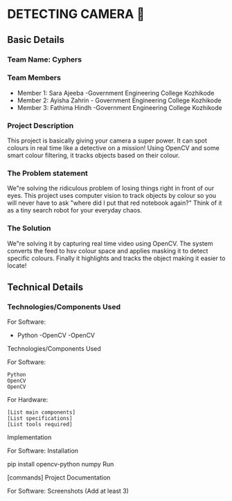 # DETECTING CAMERA 🎯


## Basic Details
### Team Name: Cyphers


### Team Members
- Member 1: Sara Ajeeba -Government Engineering College Kozhikode
- Member 2: Ayisha Zahrin - Government Engineering College Kozhikode
- Member 3: Fathima Hindh -Government Engineering College Kozhikode


### Project Description
This project is basically giving your camera a super power. It can spot colours in real time like a detective on a mission! Using OpenCV and some smart colour filtering, it tracks objects based on their colour. 
### The Problem statement
We"re solving the ridiculous problem of losing things right in front of our eyes. This project uses computer vision to track objects by colour so you will never have to ask "where did I put that red notebook again?" Think of it as a tiny search robot for your everyday chaos.

### The Solution
We"re solving it by capturing real time video using OpenCV. The system converts the feed to hsv colour space and applies masking it to detect specific colours. Finally it highlights and tracks the object making it easier to locate!

## Technical Details
### Technologies/Components Used
For Software:
- Python
-OpenCV
-OpenCV

Technologies/Components Used

For Software:

    Python
    OpenCV
    OpenCV

For Hardware:

    [List main components]
    [List specifications]
    [List tools required]

Implementation

For Software:
Installation

pip install opencv-python numpy
Run

[commands]
Project Documentation

For Software:
Screenshots (Add at least 3)
